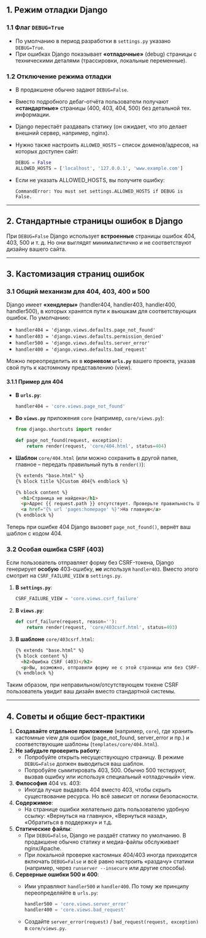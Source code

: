 ## 1. Режим отладки Django

### 1.1 Флаг `DEBUG=True`

- По умолчанию в период разработки в `settings.py` указано `DEBUG=True`.
- При ошибках Django показывает **«отладочные»** (debug) страницы с техническими деталями (трассировки, локальные переменные).

### 1.2 Отключение режима отладки

- В продакшене обычно задают `DEBUG=False`.
- Вместо подробного дебаг-отчёта пользователи получают **«стандартные»** страницы (400, 403, 404, 500) без детальной тех. информации.
- Django перестаёт раздавать статику (он ожидает, что это делает внешний сервер, например, nginx).
- Нужно также настроить `ALLOWED_HOSTS` – список доменов/адресов, на которых доступен сайт:
    
    ```python
    DEBUG = False
    ALLOWED_HOSTS = ['localhost', '127.0.0.1', 'www.example.com']
    ```
    
- Если не указать ALLOWED_HOSTS, вы получите ошибку:
    
    ```
    CommandError: You must set settings.ALLOWED_HOSTS if DEBUG is False.
    ```
    

---

## 2. Стандартные страницы ошибок в Django

При `DEBUG=False` Django использует **встроенные** страницы ошибок 404, 403, 500 и т. д. Но они выглядят минималистично и не соответствуют дизайну вашего сайта.

---

## 3. Кастомизация страниц ошибок

### 3.1 Общий механизм для 404, 403, 400 и 500

Django имеет **«хендлеры»** (handler404, handler403, handler400, handler500), в которых хранятся пути к вьюшкам для соответствующих ошибок. По умолчанию:

- `handler404 = 'django.views.defaults.page_not_found'`
- `handler403 = 'django.views.defaults.permission_denied'`
- `handler500 = 'django.views.defaults.server_error'`
- `handler400 = 'django.views.defaults.bad_request'`

Можно переопределить их в **корневом `urls.py`** вашего проекта, указав свой путь к кастомному представлению (view).

#### 3.1.1 Пример для 404

- **В `urls.py`**:
    
    ```python
    handler404 = 'core.views.page_not_found'
    ```
    
- **Во `views.py`** приложения `core` (например, `core/views.py`):
    
    ```python
    from django.shortcuts import render
    
    def page_not_found(request, exception):
        return render(request, 'core/404.html', status=404)
    ```
    
- **Шаблон** `core/404.html` (или можно сохранить в другой папке, главное – передать правильный путь в `render()`):
    
    ```html
    {% extends "base.html" %}
    {% block title %}Custom 404{% endblock %}
    
    {% block content %}
      <h1>Страница не найдена</h1>
      <p>Адрес {{ request.path }} отсутствует. Проверьте правильность URL.</p>
      <a href="{% url 'pages:homepage' %}">На главную</a>
    {% endblock %}
    ```
    

Теперь при ошибке 404 Django вызовет `page_not_found()`, вернёт ваш шаблон с кодом 404.

### 3.2 Особая ошибка CSRF (403)

Если пользователь отправляет форму без CSRF-токена, Django генерирует **особую** 403-ошибку, **не** используя `handler403`. Вместо этого смотрит на `CSRF_FAILURE_VIEW` в `settings.py`.

1. **В `settings.py`**:
    
    ```python
    CSRF_FAILURE_VIEW = 'core.views.csrf_failure'
    ```
    
2. **В `views.py`**:
    
    ```python
    def csrf_failure(request, reason=''):
        return render(request, 'core/403csrf.html', status=403)
    ```
    
3. **В шаблоне** `core/403csrf.html`:
    
    ```html
    {% extends "base.html" %}
    {% block content %}
      <h2>Ошибка CSRF (403)</h2>
      <p>Вы, возможно, отправили форму не с этой страницы или без CSRF-токена.</p>
    {% endblock %}
    ```
    

Таким образом, при неправильном/отсутствующем токене CSRF пользователь увидит ваш дизайн вместо стандартной системы.

---

## 4. Советы и общие бест-практики

1. **Создавайте отдельное приложение** (например, `core`), где хранить кастомные view для ошибок (page_not_found, server_error и пр.) и соответствующие шаблоны (`templates/core/404.html`).
2. **Не забудьте проверить работу**:
    - Попробуйте открыть несуществующую страницу. В режиме `DEBUG=False` должен выводиться ваш шаблон.
    - Попробуйте сымитировать 403, 500. Обычно 500 тестируют, вызвав ошибку или используя специальный «отладочный» view.
3. **Философия** 404 vs. 403:
    - Иногда лучше выдавать 404 вместо 403, чтобы скрыть существование ресурса. Но всё зависит от логики безопасности.
4. **Содержимое**:
    - На странице ошибки желательно дать пользователю удобную ссылку: «Вернуться на главную», «Вернуться назад», «Обратиться в поддержку» и т.д.
5. **Статические файлы**:
    - При `DEBUG=False`, Django не раздаёт статику по умолчанию. В продакшене обычно статику и медиа-файлы обслуживает nginx/Apache.
    - При локальной проверке кастомных 404/403 иногда приходится включать `DEBUG=False` и всё равно настроить «раздачу» статики (например, через `runserver --insecure` или другие способы).
6. **Серверные ошибки 500 и 400**:
    - Ими управляют `handler500` и `handler400`. По тому же принципу переопределяйте в `urls.py`:
        
        ```python
        handler500 = 'core.views.server_error'
        handler400 = 'core.views.bad_request'
        ```
        
    - Создайте `server_error(request)` / `bad_request(request, exception)` в `core/views.py`.